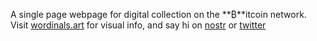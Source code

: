 A single page webpage for digital collection on the **₿**itcoin network. Visit [wordinals.art](wordinals.art) for visual info, and say hi on [nostr](https://snort.social/p/npub1qvje00wrzf4z7vlger4fpjdjuzl6sk32ygh6wu9a9u958kkv77nshq23zc) or [twitter](https://twitter.com/w_ordinals)